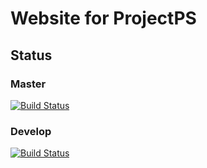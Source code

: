 # Website for ProjectPS

## Status

### Master
[![Build Status](https://travis-ci.org/PartyStream/projectPSWebsite.png?branch=master)](https://travis-ci.org/PartyStream/projectPSWebsite)

### Develop
[![Build Status](https://travis-ci.org/PartyStream/projectPSWebsite.png?branch=develop)](https://travis-ci.org/PartyStream/projectPSWebsite)